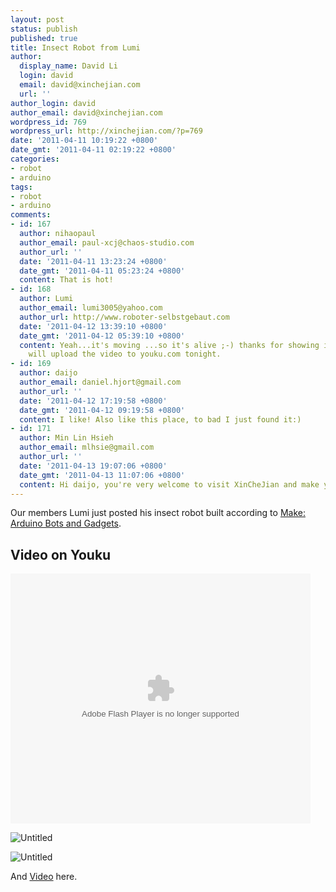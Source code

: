 ```yaml
---
layout: post
status: publish
published: true
title: Insect Robot from Lumi
author:
  display_name: David Li
  login: david
  email: david@xinchejian.com
  url: ''
author_login: david
author_email: david@xinchejian.com
wordpress_id: 769
wordpress_url: http://xinchejian.com/?p=769
date: '2011-04-11 10:19:22 +0800'
date_gmt: '2011-04-11 02:19:22 +0800'
categories:
- robot
- arduino
tags:
- robot
- arduino
comments:
- id: 167
  author: nihaopaul
  author_email: paul-xcj@chaos-studio.com
  author_url: ''
  date: '2011-04-11 13:23:24 +0800'
  date_gmt: '2011-04-11 05:23:24 +0800'
  content: That is hot!
- id: 168
  author: Lumi
  author_email: lumi3005@yahoo.com
  author_url: http://www.roboter-selbstgebaut.com
  date: '2011-04-12 13:39:10 +0800'
  date_gmt: '2011-04-12 05:39:10 +0800'
  content: Yeah...it's moving ...so it's alive ;-) thanks for showing it here...I
    will upload the video to youku.com tonight.
- id: 169
  author: daijo
  author_email: daniel.hjort@gmail.com
  author_url: ''
  date: '2011-04-12 17:19:58 +0800'
  date_gmt: '2011-04-12 09:19:58 +0800'
  content: I like! Also like this place, to bad I just found it:)
- id: 171
  author: Min Lin Hsieh
  author_email: mlhsie@gmail.com
  author_url: ''
  date: '2011-04-13 19:07:06 +0800'
  date_gmt: '2011-04-13 11:07:06 +0800'
  content: Hi daijo, you're very welcome to visit XinCheJian and make your own project!
---
```

<p>Our members Lumi just posted his insect robot built according to <a href="http://oreilly.com/catalog/0636920010371" target="_blank">Make: Arduino Bots and Gadgets</a>.</p>
<h2>Video on Youku</h2></p>
<p><embed src="http://player.youku.com/player.php/sid/XMjU4Mzc5OTgw/v.swf" quality="high" width="480" height="400" align="middle" allowScriptAccess="sameDomain" type="application/x-shockwave-flash"></embed></p>
<p><img style="display:block; margin-left:auto; margin-right:auto;" src="http://xinchejian.com/wp-content/uploads/2011/04/untitled1.jpg" alt="Untitled" title="untitled.jpg" border="0"/></p>
<p><img style="display:block; margin-left:auto; margin-right:auto;" src="http://xinchejian.com/wp-content/uploads/2011/04/untitled2.jpg" alt="Untitled" title="untitled.jpg" border="0"/></p>
<p>And <a href="http://www.flickr.com/photos/lumi3005/5603826772/">Video</a> here.</p>
